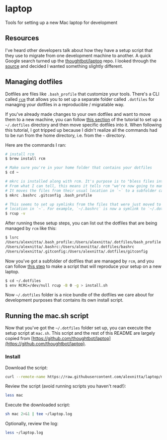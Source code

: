 # laptop

Tools for setting up a new Mac laptop for development

## Resources

I've heard other developers talk about how they have a setup script that they use to migrate from one development machine to another. A quick Google search turned up the [thoughtbot/laptop](https://github.com/thoughtbot/laptop) repo. I looked through the [source](https://github.com/thoughtbot/laptop/blob/main/mac) and decided I wanted something slightly different.

## Managing dotfiles

Dotfiles are files like `.bash_profile` that customize your tools. There's a CLI called [`rcm`](https://github.com/thoughtbot/rcm) that allows you to set up a separate folder called `.dotfiles` for managing your dotfiles in a reproducible / migratable way.

If you've already made changes to your own dotfiles and want to move them to a new machine, you can follow [this section](http://thoughtbot.github.io/rcm/rcm.7.html#QUICK_START_FOR_EMPTY_DOTFILES_DIRECTORIES) of the tutorial to set up a `~/.dotfiles` directory and then move specific dotfiles into it. When following this tutorial, I got tripped up because I didn't realize all the commands had to be run from the home directory, i.e. from the `~` directory.

Here are the commands I ran:

```bash
# install rcm
$ brew install rcm

# Make sure you're in your home folder that contains your dotfiles
$ cd ~

# mkrc is installed along with rcm. It's purpose is to "bless files into a dotfiles managed by rcm."
# From what I can tell, this means it tells rcm "we're now going to manage these specific dotfiles."
# It moves the files from their usual location in `~` to a subfolder called `~/.dotfiles`.
$ mkrc .bashrc .gitconfig .bash_profile

# This seems to set up symlinks from the files that were just moved to `~/.dotfiles` to their original
# location in `~`. For example, `~/.bashrc` is now a symlink to `~/.dotfiles/.bashrc`.
$ rcup -v
```

After running these setup steps, you can list out the dotfiles that are being managed by `rcm` like this:

```bash
$ lsrc
/Users/alexnitta/.bash_profile:/Users/alexnitta/.dotfiles/bash_profile
/Users/alexnitta/.bashrc:/Users/alexnitta/.dotfiles/bashrc
/Users/alexnitta/.gitconfig:/Users/alexnitta/.dotfiles/gitconfig
```

Now you've got a subfolder of dotfiles that are managed by `rcm`, and you can follow [this step](http://thoughtbot.github.io/rcm/rcm.7.html#STANDALONE_INSTALLATION_SCRIPT) to make a script that will reproduce your setup on a new laptop.

```bash
$ cd ~/.dotfiles
$ env RCRC=/dev/null rcup -B 0 -g > install.sh
```

Now `~/.dotfiles` folder is a nice bundle of the dotfiles we care about for development purposes that contains its own install script.

## Running the mac.sh script

Now that you've got the `~/.dotfiles` folder set up, you can execute the setup script at `mac.sh`. This script and the rest of this README are largely copied from [https://github.com/thoughtbot/laptop](https://github.com/thoughtbot/laptop).

### Install

Download the script:

```sh
curl --remote-name https://raw.githubusercontent.com/alexnitta/laptop/main/mac
```

Review the script (avoid running scripts you haven't read!):

```sh
less mac
```

Execute the downloaded script:

```sh
sh mac 2>&1 | tee ~/laptop.log
```

Optionally, review the log:

```sh
less ~/laptop.log
```
